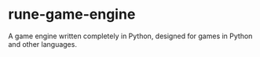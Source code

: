 # rune-game-engine
A game engine written completely in Python, designed for games in Python and other languages.
